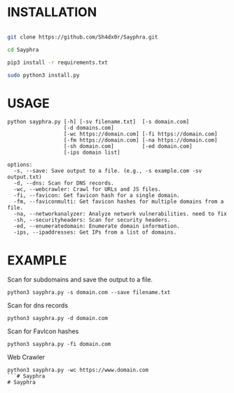 
# INSTALLATION

```bash

git clone https://github.com/Sh4dx0r/Sayphra.git

cd Sayphra

pip3 install -r requirements.txt

sudo python3 install.py

```

# USAGE 

```
python sayphra.py [-h] [-sv filename.txt]  [-s domain.com]
                  [-d domains.com]
                  [-wc https://domain.com] [-fi https://domain.com]
                  [-fm https://domain.com] [-na https://domain.com]
                  [-sh domain.com]         [-ed domain.com]
                  [-ips domain list]

options:
  -s, --save: Save output to a file. (e.g., -s example.com -sv output.txt)
  -d, --dns: Scan for DNS records.
  -wc, --webcrawler: Crawl for URLs and JS files.
  -fi, --favicon: Get favicon hash for a single domain.
  -fm, --faviconmulti: Get favicon hashes for multiple domains from a file.
  -na, --networkanalyzer: Analyze network vulnerabilities. need to fix
  -sh, --securityheaders: Scan for security headers.
  -ed, --enumeratedomain: Enumerate domain information.
  -ips, --ipaddresses: Get IPs from a list of domains.                      
```

# EXAMPLE
Scan for subdomains and save the output to a file.
```
python3 sayphra.py -s domain.com --save filename.txt
```
Scan for dns records
```
python3 sayphra.py -d domain.com
```
Scan for FavIcon hashes
```
python3 sayphra.py -fi domain.com
```
Web Crawler
```
python3 sayphra.py -wc https://www.domain.com
```# Sayphra
# Sayphra
